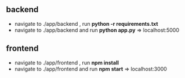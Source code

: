 ## backend
- navigate to ./app/backend , run **python -r requirements.txt**
- navigate to ./app/backend and run **python app.py** => localhost:5000

## frontend
- navigate to ./app/frontend , run **npm install**
- navigate to ./app/frontend and run **npm start** => localhost:3000